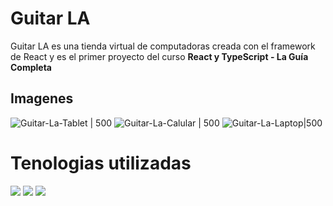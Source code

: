 # Guitar LA

Guitar LA es una tienda virtual de computadoras creada con el framework de React y es el primer proyecto del curso **React y TypeScript - La Guía Completa**

## Imagenes
![Guitar-La-Tablet | 500](https://github.com/user-attachments/assets/45575b25-8475-4454-a842-9b3f64d2de07)
![Guitar-La-Calular | 500](https://github.com/user-attachments/assets/84843b36-f159-48bf-96d1-31e7fabde5ee)
![Guitar-La-Laptop|500](https://github.com/user-attachments/assets/10550171-6b30-4598-90a8-f1d1eac4fcf9)

# Tenologias utilizadas
![](https://img.shields.io/badge/JavaScript-323330?style=for-the-badge&logo=javascript&logoColor=F7DF1E)
![](https://img.shields.io/badge/Node%20js-339933?style=for-the-badge&logo=nodedotjs&logoColor=white)
![](https://img.shields.io/badge/React-20232A?style=for-the-badge&logo=react&logoColor=61DAFB)
